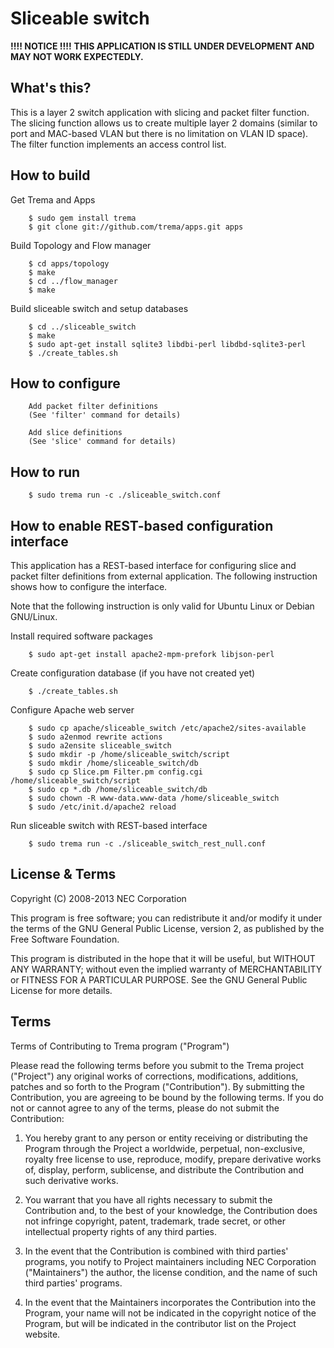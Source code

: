 Sliceable switch
================

**!!!! NOTICE !!!!**
**THIS APPLICATION IS STILL UNDER DEVELOPMENT AND MAY NOT WORK EXPECTEDLY.**

What's this?
------------

This is a layer 2 switch application with slicing and packet filter
function. The slicing function allows us to create multiple layer 2
domains (similar to port and MAC-based VLAN but there is no limitation
on VLAN ID space). The filter function implements an access control
list.

How to build
------------

  Get Trema and Apps

        $ sudo gem install trema
        $ git clone git://github.com/trema/apps.git apps

  Build Topology and Flow manager

        $ cd apps/topology
        $ make
        $ cd ../flow_manager
        $ make

  Build sliceable switch and setup databases

        $ cd ../sliceable_switch
        $ make
        $ sudo apt-get install sqlite3 libdbi-perl libdbd-sqlite3-perl
        $ ./create_tables.sh

How to configure
----------------

        Add packet filter definitions
        (See 'filter' command for details)

        Add slice definitions
        (See 'slice' command for details)

How to run
----------

        $ sudo trema run -c ./sliceable_switch.conf

How to enable REST-based configuration interface
------------------------------------------------

This application has a REST-based interface for configuring slice
and packet filter definitions from external application. The following
instruction shows how to configure the interface.

Note that the following instruction is only valid for Ubuntu Linux
or Debian GNU/Linux.

  Install required software packages

        $ sudo apt-get install apache2-mpm-prefork libjson-perl

  Create configuration database (if you have not created yet)

        $ ./create_tables.sh

  Configure Apache web server

        $ sudo cp apache/sliceable_switch /etc/apache2/sites-available
        $ sudo a2enmod rewrite actions
        $ sudo a2ensite sliceable_switch
        $ sudo mkdir -p /home/sliceable_switch/script
        $ sudo mkdir /home/sliceable_switch/db
        $ sudo cp Slice.pm Filter.pm config.cgi /home/sliceable_switch/script
        $ sudo cp *.db /home/sliceable_switch/db
        $ sudo chown -R www-data.www-data /home/sliceable_switch
        $ sudo /etc/init.d/apache2 reload

  Run sliceable switch with REST-based interface

        $ sudo trema run -c ./sliceable_switch_rest_null.conf

License & Terms
---------------

Copyright (C) 2008-2013 NEC Corporation

This program is free software; you can redistribute it and/or modify
it under the terms of the GNU General Public License, version 2, as
published by the Free Software Foundation.

This program is distributed in the hope that it will be useful, but
WITHOUT ANY WARRANTY; without even the implied warranty of
MERCHANTABILITY or FITNESS FOR A PARTICULAR PURPOSE.  See the GNU
General Public License for more details.


## Terms

Terms of Contributing to Trema program ("Program")

Please read the following terms before you submit to the Trema project
("Project") any original works of corrections, modifications,
additions, patches and so forth to the Program ("Contribution"). By
submitting the Contribution, you are agreeing to be bound by the
following terms.  If you do not or cannot agree to any of the terms,
please do not submit the Contribution:

1. You hereby grant to any person or entity receiving or distributing
   the Program through the Project a worldwide, perpetual,
   non-exclusive, royalty free license to use, reproduce, modify,
   prepare derivative works of, display, perform, sublicense, and
   distribute the Contribution and such derivative works.

2. You warrant that you have all rights necessary to submit the
   Contribution and, to the best of your knowledge, the Contribution
   does not infringe copyright, patent, trademark, trade secret, or
   other intellectual property rights of any third parties.

3. In the event that the Contribution is combined with third parties'
   programs, you notify to Project maintainers including NEC
   Corporation ("Maintainers") the author, the license condition, and
   the name of such third parties' programs.

4. In the event that the Maintainers incorporates the Contribution
   into the Program, your name will not be indicated in the copyright
   notice of the Program, but will be indicated in the contributor
   list on the Project website.
